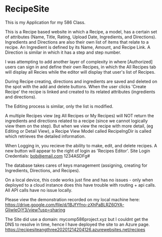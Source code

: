 # RecipeSite
This is my Application for my 586 Class.

This is a Recipe based website in which a Recipe, a model, has a certain set of attributes (Name, Title, Rating, Upload Date, Ingredients, and Directions). 
Ingredients and Directions are also their own list of items that relate to a recipe. An Ingredient is defined by its Name, Amount, and Recipe Link. A Direction is similar in which it has a step and step number.

I was attempting to add another layer of complexity in where [Authorized] users can sign in and define their own Recipes, in which the All Recipes tab will display all Recies while the editor will display that user's list of Recipes. 

During Recipe creating, directions and ingredients are saved and deleted on the spot with the add and delete buttons. When the user clicks 'Create Recipe' the recipe is linked and created to its related attributes (ingredients and directions).

The Editing process is similar, only the list is modified.

A multiple Recipes view (eg All Recipes or My Recipes) will NOT return the ingredients and directions related to a recipe (since we cannot logically view them on the step). But when we view the recipe with more detail, (eg Editing or Detail View), a Recipe View Model called RecipeIngDir is called which retrieves the detailed information.

When Logging in, you recieve the ability to make, edit, and delete recipes. A new button will appear to the right of login as 'Recipes Editor'.
Site Login Credentials:
bob@email.com
1234ASDFg#

The database takes cares of keys management (assigning, creating for Ingredients, Directions, and Recipes).

On a local device, this code works just fine and has no issues - only when deployed to a cloud instance does this have trouble with routing + api calls. All API calls have no issue locally.


Please view the demonstration recorded on my local machine here:
https://drive.google.com/file/d/1BJfYfno-zXhPaBLRZ6OYA-GliwleOjY3/view?usp=sharing

The Site did use a domain: mycomp586project.xyz but I couldnt get the DNS to resolve in time, hence I have deployed the site to an Azure page.
https://recipesiteangthree20201214204126.azurewebsites.net/recipes
